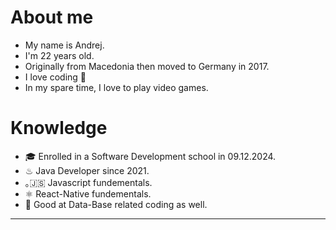 # About me
- My name is Andrej.
- I'm 22 years old.
- Originally from Macedonia then moved to Germany in 2017.
- I love coding 🙂
- In my spare time, I love to play video games.

# Knowledge
- 🎓 Enrolled in a Software Development school in 09.12.2024.
- ♨ Java Developer since 2021.
- ｡🇯‌🇸‌ Javascript fundementals.
- ⚛ React-Native fundementals.
- 🐬 Good at Data-Base related coding as well.
---
